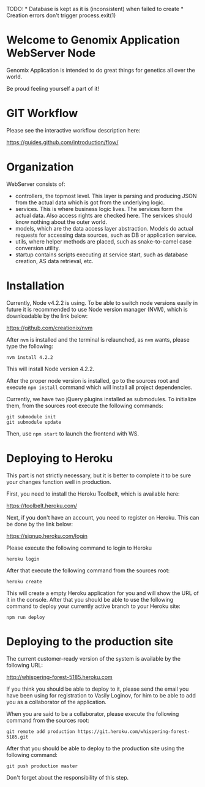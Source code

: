TODO:
    * Database is kept as it is (inconsistent) when failed to create
    * Creation errors don't trigger process.exit(1)

# Welcome to Genomix Application WebServer Node

Genomix Application is intended to do great things for genetics all over the world.

Be proud feeling yourself a part of it!

# GIT Workflow

Please see the interactive workflow description here:

https://guides.github.com/introduction/flow/

# Organization

WebServer consists of:

- controllers, the topmost level. This layer is parsing and producing JSON from the actual data which is got from the underlying logic.
- services. This is where business logic lives. The services form the actual data. Also access rights are checked here. The services should know nothing about the outer world.
- models, which are the data access layer abstraction. Models do actual requests for accessing data sources, such as DB or application service.
- utils, where helper methods are placed, such as snake-to-camel case conversion utility.
- startup contains scripts executing at service start, such as database creation, AS data retrieval, etc.

# Installation

Currently, Node v4.2.2 is using. To be able to switch node versions easily in future it is recommended to use Node version manager (NVM), which is downloadable by the link below:

https://github.com/creationix/nvm

After `nvm` is installed and the terminal is relaunched, as `nvm` wants, please type the following:

    nvm install 4.2.2

This will install Node version 4.2.2.

After the proper node version is installed, go to the sources root and execute `npm install` command which will install all project dependencies.

Currently, we have two jQuery plugins installed as submodules. To initialize them, from the sources root execute the following commands:

    git submodule init
    git submodule update

Then, use `npm start` to launch the frontend with WS.

# Deploying to Heroku

This part is not strictly necessary, but it is better to complete it to be sure your changes function well in production.

First, you need to install the Heroku Toolbelt, which is available here:

https://toolbelt.heroku.com/

Next, if you don't have an account, you need to register on Heroku. This can be done by the link below:

https://signup.heroku.com/login

Please execute the following command to login to Heroku

    heroku login

After that execute the following command from the sources root:

    heroku create

This will create a empty Heroku application for you and will show the URL of it in the console. After that you should be able to use the following command to deploy your currently active branch to your Heroku site:

    npm run deploy

# Deploying to the production site

The current customer-ready version of the system is available by the following URL:

http://whispering-forest-5185.heroku.com

If you think you should be able to deploy to it, please send the email you have been using for registration to Vasily Loginov, for him to be able to add you as a collaborator of the application.

When you are said to be a collaborator, please execute the following command from the sources root:

    git remote add production https://git.heroku.com/whispering-forest-5185.git

After that you should be able to deploy to the production site using the following command:

    git push production master

Don't forget about the responsibility of this step.
